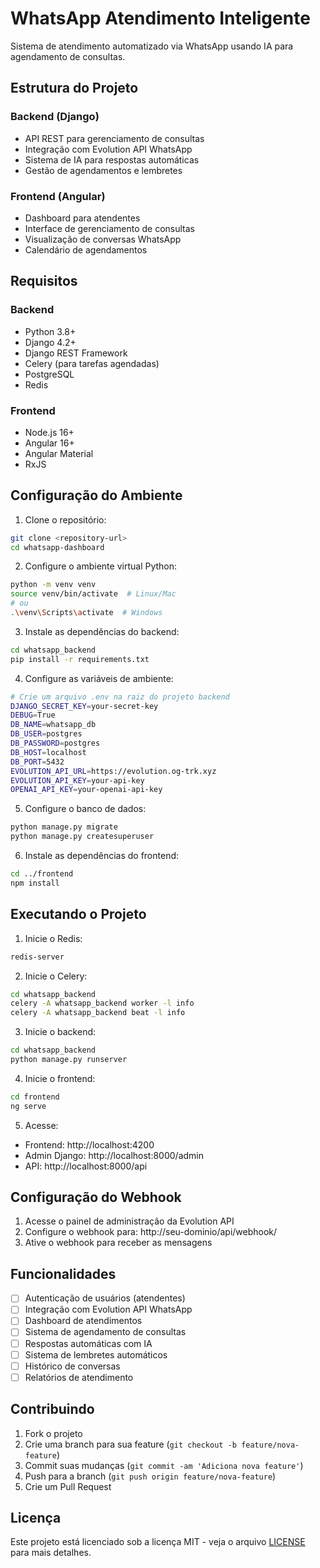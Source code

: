# WhatsApp Atendimento Inteligente

Sistema de atendimento automatizado via WhatsApp usando IA para agendamento de consultas.

## Estrutura do Projeto

### Backend (Django)
- API REST para gerenciamento de consultas
- Integração com Evolution API WhatsApp
- Sistema de IA para respostas automáticas
- Gestão de agendamentos e lembretes

### Frontend (Angular)
- Dashboard para atendentes
- Interface de gerenciamento de consultas
- Visualização de conversas WhatsApp
- Calendário de agendamentos

## Requisitos

### Backend
- Python 3.8+
- Django 4.2+
- Django REST Framework
- Celery (para tarefas agendadas)
- PostgreSQL
- Redis

### Frontend
- Node.js 16+
- Angular 16+
- Angular Material
- RxJS

## Configuração do Ambiente

1. Clone o repositório:
```bash
git clone <repository-url>
cd whatsapp-dashboard
```

2. Configure o ambiente virtual Python:
```bash
python -m venv venv
source venv/bin/activate  # Linux/Mac
# ou
.\venv\Scripts\activate  # Windows
```

3. Instale as dependências do backend:
```bash
cd whatsapp_backend
pip install -r requirements.txt
```

4. Configure as variáveis de ambiente:
```bash
# Crie um arquivo .env na raiz do projeto backend
DJANGO_SECRET_KEY=your-secret-key
DEBUG=True
DB_NAME=whatsapp_db
DB_USER=postgres
DB_PASSWORD=postgres
DB_HOST=localhost
DB_PORT=5432
EVOLUTION_API_URL=https://evolution.og-trk.xyz
EVOLUTION_API_KEY=your-api-key
OPENAI_API_KEY=your-openai-api-key
```

5. Configure o banco de dados:
```bash
python manage.py migrate
python manage.py createsuperuser
```

6. Instale as dependências do frontend:
```bash
cd ../frontend
npm install
```

## Executando o Projeto

1. Inicie o Redis:
```bash
redis-server
```

2. Inicie o Celery:
```bash
cd whatsapp_backend
celery -A whatsapp_backend worker -l info
celery -A whatsapp_backend beat -l info
```

3. Inicie o backend:
```bash
cd whatsapp_backend
python manage.py runserver
```

4. Inicie o frontend:
```bash
cd frontend
ng serve
```

5. Acesse:
- Frontend: http://localhost:4200
- Admin Django: http://localhost:8000/admin
- API: http://localhost:8000/api

## Configuração do Webhook

1. Acesse o painel de administração da Evolution API
2. Configure o webhook para: http://seu-dominio/api/webhook/
3. Ative o webhook para receber as mensagens

## Funcionalidades

- [ ] Autenticação de usuários (atendentes)
- [ ] Integração com Evolution API WhatsApp
- [ ] Dashboard de atendimentos
- [ ] Sistema de agendamento de consultas
- [ ] Respostas automáticas com IA
- [ ] Sistema de lembretes automáticos
- [ ] Histórico de conversas
- [ ] Relatórios de atendimento

## Contribuindo

1. Fork o projeto
2. Crie uma branch para sua feature (`git checkout -b feature/nova-feature`)
3. Commit suas mudanças (`git commit -am 'Adiciona nova feature'`)
4. Push para a branch (`git push origin feature/nova-feature`)
5. Crie um Pull Request

## Licença

Este projeto está licenciado sob a licença MIT - veja o arquivo [LICENSE](LICENSE) para mais detalhes. 